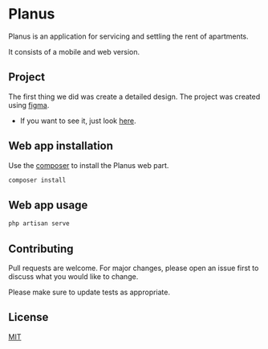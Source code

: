 # Planus

Planus is an application for servicing and settling the rent of apartments.

It consists of a mobile and web version.

## Project

The first thing we did was create a detailed design. The project was created using [figma](https://www.figma.com/).
* If you want to see it, just look [here](https://www.figma.com/file/4geWumD8rubffHwhw6dPHy/PLANUS?node-id=0%3A1).
## Web app installation

Use the [composer](https://getcomposer.org/) to install the Planus web part.

```bash
composer install
```

## Web app usage

```bash
php artisan serve
```

## Contributing
Pull requests are welcome. For major changes, please open an issue first to discuss what you would like to change.

Please make sure to update tests as appropriate.

## License
[MIT](https://choosealicense.com/licenses/mit/)
